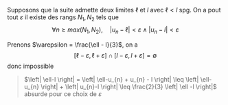 Supposons que la suite admette deux limites $\ell$ et $l$ avec $\ell<l$ spg.
On a pout tout $\varepsilon$ il existe des rangs $N_{1},N_{2}$ tels que 
$$
\forall n \geq max(N_{1},N_{2}),\quad\left| u_{n} -\ell \right| < \varepsilon \land \left| u_{n} - l \right| < \varepsilon
$$

Prenons $\varepsilon = \frac{\ell - l}{3}$, on a 
$$
[\ell -\varepsilon, \ell+\varepsilon] \cap [l -\varepsilon, l+\varepsilon] = \emptyset
$$
donc impossible

> $\left| \ell-l \right| = \left| \ell-u_{n} + u_{n} - l \right| \leq \left| \ell-u_{n} \right| + \left| u_{n}-l \right| \leq \frac{2}{3} \left| \ell -l \right|$
> absurde pour ce choix de $\varepsilon$

